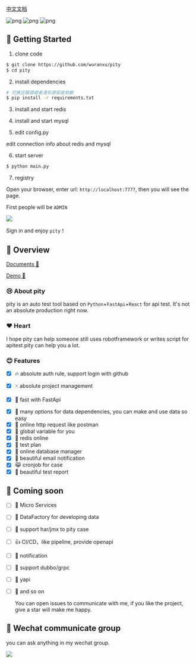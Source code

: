 [中文文档](https://github.com/wuranxu/pity/blob/main/README.md)

![png](https://img.shields.io/badge/Python-3.5+-green)
![png](https://img.shields.io/badge/fastapi-green)
![png](https://img.shields.io/badge/React-17+-blue)


## 🎉 Getting Started

1. clone code

```bash
$ git clone https://github.com/wuranxu/pity
$ cd pity
```

2. install dependencies

```bash
# 可换豆瓣源或者清华源安装依赖
$ pip install -r requirements.txt
```

3. install and start redis

4. install and start mysql

5. edit config.py

  edit connection info about redis and mysql

6. start server

```bash
$ python main.py
```

7. registry

  Open your browser, enter url: `http://localhost:7777`, then you will see the page.

  First people will be `ADMIN`

![](https://gitee.com/woodywrx/picture/raw/master/2022-1-2/1641092636428-image.png)

  Sign in and enjoy `pity`！

## 🖕 Overview 

[Documents 🍚](http://pity.readthedocs.org/)

[Demo 🍍](http://121.5.2.74/)

### 😢 About pity 

pity is an auto test tool based on `Python`+`FastApi`+`React` for api test. It's not an absolute production right now.

### ❤️ Heart 

I hope pity can help someone still uses robotframework or writes script for apitest.pity can help you a lot.

### 😊 Features

+ [x] 🔥 absolute auth rule, support login with github

- [x] 🀄 absolute project management

* [x] 🚴 fast with FastApi

- [x] 📝 many options for data dependencies, you can make and use data so easy
- [x] 🎨 online http request like postman
- [x] 🍷 global variable for you
- [x] 🐍 redis online
- [x] 🐎 test plan
- [x] 🙈 online database manager
- [x] 📰 beautiful email notification
- [x] 😹 cronjob for case
- [x] 🐧 beautiful test report

## 🙋 Coming soon 

- [ ] 🐘 Micro Services
- [ ] 🐄 DataFactory for developing data
- [ ] 🐸 support har/jmx to pity case
- [ ] 👍 CI/CD，like pipeline, provide openapi
- [ ] 🌼 notification
- [ ] 🌛 support dubbo/grpc
- [ ] 🐛 yapi
- [ ] 🌽 and so on

  You can open issues to communicate with me, if you like the project, give a star will make me happy.

## 🎨 Wechat communicate group

  you can ask anything in my wechat group.

![](https://gitee.com/woodywrx/picture/raw/master/2022-1-2/1641097484952-ddff5bf23bdccaaf23fa227aa2e9957.jpg)